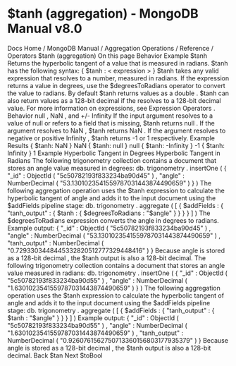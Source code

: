 # $tanh (aggregation) - MongoDB Manual v8.0


Docs Home / MongoDB Manual / Aggregation Operations / Reference / Operators $tanh (aggregation) On this page Behavior Example $tanh Returns the hyperbolic tangent of a value that is measured in
radians. $tanh has the following syntax: { $tanh : < expression > } $tanh takes any valid expression that resolves to a number, measured in
radians. If the expression returns a value in degrees, use the $degreesToRadians operator to convert the value to
radians. By default $tanh returns values as a double . $tanh can also return values as a 128-bit decimal if the <expression> resolves to a 128-bit
decimal value. For more information on expressions, see Expression Operators . Behavior null , NaN , and +/- Infinity If the input argument resolves to a value of null or refers to a
field that is missing, $tanh returns null . If the
argument resolves to NaN , $tanh returns NaN . If
the argument resolves to negative or positive Infinity , $tanh returns -1 or 1 respectively. Example Results { $tanh: NaN } NaN { $tanh: null } null { $tanh: -Infinity } -1 { $tanh: Infinity } 1 Example Hyperbolic Tangent in Degrees Hyperbolic Tangent in Radians The following trigonometry collection contains a document
that stores an angle value measured in degrees: db. trigonometry . insertOne ( { "_id" : ObjectId ( "5c50782193f833234ba90d45" ) , "angle" : NumberDecimal ( "53.1301023541559787031443874490659" ) } ) The following aggregation operation uses the $tanh expression to calculate the hyperbolic
tangent of angle and adds it to the input document using
the $addFields pipeline stage: db. trigonometry . aggregate ( [ { $addFields : { "tanh_output" : { $tanh : { $degreesToRadians : "$angle" } } } } ] ) The $degreesToRadians expression converts the angle in degrees to radians. Example output: { "_id" : ObjectId ( "5c50782193f833234ba90d45" ) , "angle" : NumberDecimal ( "53.1301023541559787031443874490659" ) , "tanh_output" : NumberDecimal ( "0.7293303448445332820512777329448416" ) } Because angle is stored as a 128-bit decimal , the $tanh output is also a
128-bit decimal. The following trigonometry collection contains a document
that stores an angle value measured in radians: db. trigonometry . insertOne ( { "_id" : ObjectId ( "5c50782193f833234ba90d55" ) , "angle" : NumberDecimal ( "1.6301023541559787031443874490659" ) } ) The following aggregation operation uses the $tanh expression to calculate the hyperbolic
tangent of angle and adds it to the input document using
the $addFields pipeline stage: db. trigonometry . aggregate ( [ { $addFields : { "tanh_output" : { $tanh : "$angle" } } } ] ) Example output: { "_id" : ObjectId ( "5c50782193f833234ba90d55" ) , "angle" : NumberDecimal ( "1.6301023541559787031443874490659" ) , "tanh_output" : NumberDecimal ( "0.9260761562750713360156803177935379" ) } Because angle is stored as a 128-bit decimal , the $tanh output is also
a 128-bit decimal. Back $tan Next $toBool
